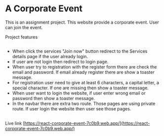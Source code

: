# A Corporate Event

This is an assignment project. This website provide a corporate event. User can join the event.

Project features

##

- When click the services "Join now" button redirect to the Services details page if the user already login.
- If user are not login then redirect to login page.
- When user try to registration with the register form there are check the email and password. If email already register there are show a toaster message.
- For registration user need to give at least 6 characters, a capital letter, a special character. If one are missing then show a toaster message.
- When user want to login the website, if user enter wrong email or password then show a toaster message.
- In the navbar there are extra two route. Those pages are using private route. If user login the website then user see those pages.

##

Live link
[https://react-corporate-event-7c0b9.web.app/](https://react-corporate-event-7c0b9.web.app/)
